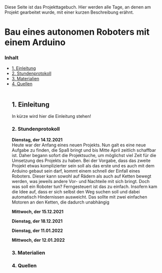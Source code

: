 Diese Seite ist das Projekttagebuch. Hier werden alle Tage, an denen am Projekt gearbeitet wurde, mit einer kurzen Beschreibung erähnt.

<h1>Bau eines autonomen Roboters mit einem Arduino</h1>

<h3> Inhalt </h3>
<ul style="list-stlye-type:none">
<li><a href="#kapitell">1. Einleitung</a></h2></li>
<li><a href="#kapitel2">2. Stundenprotokoll</a></h2></li>
<li><a href="#kapitel3">3. Materialien</a></h2></li>
<li><a href="#kapitel4">4. Quellen</a></h2></li>
<br>
<h2 id="kapitell">1. Einleitung</h2>
<p>In kürze wird hier die Einleitung stehen!<br></p>

<h3 id="kapitel2">2. Stundenprotokoll</a></h2></li>
<b>Dienstag, der 14.12.2021</b><br>
  Heute war der Anfang eines neuen Projekts. Nun galt es eine neue Aufgabe zu finden, die Spaß bringt und bis Mitte April zeitlich schaffbar ist. Daher begann sofort die Projektsuche, um möglichst viel Zeit für die Umsetzung des Projekts zu haben. Bei der Vorgabe, dass das zweite Projekt etwas komplizierter sein soll als das erste und es auch mit dem Arduino gebaut sein darf, kommt einem schnell der Einfall eines Roboters. Dieser kann sowohl auf Rädern als auch auf Ketten bewegt werden, was jeweils andere Vor- und Nachteile mit sich bringt. Doch was soll ein Roboter tun? Ferngesteuert ist das zu einfach. Insofern kam die Idee auf, dass er sich selbst den Weg suchen soll und dabei automatisch Hindernissen ausweicht. Das sollte mit zwei einfachen Motoren an den Ketten, die dadurch unabhängig <br></p>
  
<b>Mittwoch, der 15.12.2021</b><br>

<b>Dienstag, der 18.12.2021</b><br>

<b>Dienstag, der 11.01.2022</b><br>

<b>Mittwoch, der 12.01.2022</b><br>

<h3 id="kapitel3">3. Materialien</a></h2></li>

<h3 id="kapitel4">4. Quellen</a></h2></li>
